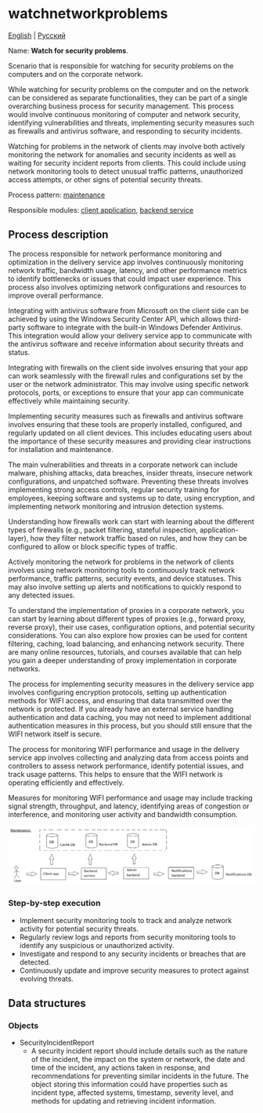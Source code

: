 # watchnetworkproblems

[English](watchnetworkproblems.md) | [Русский](watchnetworkproblems.ru.md)

Name: **Watch for security problems**.

Scenario that is responsible for watching for security problems on the computers and on the corporate network.

While watching for security problems on the computer and on the network can be considered as separate functionalities, they can be part of a single overarching business process for security management. 
This process would involve continuous monitoring of computer and network security, identifying vulnerabilities and threats, implementing security measures such as firewalls and antivirus software, and responding to security incidents.

Watching for problems in the network of clients may involve both actively monitoring the network for anomalies and security incidents as well as waiting for security incident reports from clients. This could include using network monitoring tools to detect unusual traffic patterns, unauthorized access attempts, or other signs of potential security threats.

Process pattern: [maintenance](../../processpatterns/maintenance.md)

Responsible modules: [client application](../../frontend/adminclient.md), [backend service](../../backend/adminbackend.md)

## Process description

The process responsible for network performance monitoring and optimization in the delivery service app involves continuously monitoring network traffic, bandwidth usage, latency, and other performance metrics to identify bottlenecks or issues that could impact user experience. This process also involves optimizing network configurations and resources to improve overall performance.

Integrating with antivirus software from Microsoft on the client side can be achieved by using the Windows Security Center API, which allows third-party software to integrate with the built-in Windows Defender Antivirus. This integration would allow your delivery service app to communicate with the antivirus software and receive information about security threats and status.

Integrating with firewalls on the client side involves ensuring that your app can work seamlessly with the firewall rules and configurations set by the user or the network administrator. This may involve using specific network protocols, ports, or exceptions to ensure that your app can communicate effectively while maintaining security.

Implementing security measures such as firewalls and antivirus software involves ensuring that these tools are properly installed, configured, and regularly updated on all client devices. This includes educating users about the importance of these security measures and providing clear instructions for installation and maintenance.

The main vulnerabilities and threats in a corporate network can include malware, phishing attacks, data breaches, insider threats, insecure network configurations, and unpatched software. Preventing these threats involves implementing strong access controls, regular security training for employees, keeping software and systems up to date, using encryption, and implementing network monitoring and intrusion detection systems.

Understanding how firewalls work can start with learning about the different types of firewalls (e.g., packet filtering, stateful inspection, application-layer), how they filter network traffic based on rules, and how they can be configured to allow or block specific types of traffic. 

Actively monitoring the network for problems in the network of clients involves using network monitoring tools to continuously track network performance, traffic patterns, security events, and device statuses. This may also involve setting up alerts and notifications to quickly respond to any detected issues.

To understand the implementation of proxies in a corporate network, you can start by learning about different types of proxies (e.g., forward proxy, reverse proxy), their use cases, configuration options, and potential security considerations. You can also explore how proxies can be used for content filtering, caching, load balancing, and enhancing network security. There are many online resources, tutorials, and courses available that can help you gain a deeper understanding of proxy implementation in corporate networks.

The process for implementing security measures in the delivery service app involves configuring encryption protocols, setting up authentication methods for WIFI access, and ensuring that data transmitted over the network is protected. If you already have an external service handling authentication and data caching, you may not need to implement additional authentication measures in this process, but you should still ensure that the WIFI network itself is secure.

The process for monitoring WIFI performance and usage in the delivery service app involves collecting and analyzing data from access points and controllers to assess network performance, identify potential issues, and track usage patterns. This helps to ensure that the WIFI network is operating efficiently and effectively.

Measures for monitoring WIFI performance and usage may include tracking signal strength, throughput, and latency, identifying areas of congestion or interference, and monitoring user activity and bandwidth consumption.

![maintenance_overall](../../img/processpatterns/maintenance_overall.png)

### Step-by-step execution

- Implement security monitoring tools to track and analyze network activity for potential security threats.
- Regularly review logs and reports from security monitoring tools to identify any suspicious or unauthorized activity.
- Investigate and respond to any security incidents or breaches that are detected.
- Continuously update and improve security measures to protect against evolving threats.

## Data structures

### Objects 

- SecurityIncidentReport
    - A security incident report should include details such as the nature of the incident, the impact on the system or network, the date and time of the incident, any actions taken in response, and recommendations for preventing similar incidents in the future. The object storing this information could have properties such as incident type, affected systems, timestamp, severity level, and methods for updating and retrieving incident information.
